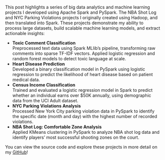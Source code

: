 <html>
<body>
  <p>
    This post highlights a series of big data analytics and machine learning projects I developed using Apache Spark and PySpark. 
    The NBA Shot Log and NYC Parking Violations projects I originally created using Hadoop, and then translated into Spark.
    These projects demonstrate my ability to process large datasets, build scalable machine learning models, and extract actionable insights:
  </p>
  <ul>
    <li>
      <strong>Toxic Comment Classification</strong><br>
      Preprocessed text data using Spark MLlib’s pipeline, transforming raw comments into sparse TF-IDF vectors. Applied logistic regression and random forest models to detect toxic language at scale.
    </li>
    <li>
      <strong>Heart Disease Prediction</strong><br>
      Developed a binary classification model in PySpark using logistic regression to predict the likelihood of heart disease based on patient medical data.
    </li>
    <li>
      <strong>Census Income Classification</strong><br>
      Trained and evaluated a logistic regression model in Spark to predict whether an individual earns over $50K annually, using demographic data from the UCI Adult dataset.
    </li>
    <li>
      <strong>NYC Parking Violations Analysis</strong><br>
      Processed New York City parking violation data in PySpark to identify the specific date (month and day) with the highest number of recorded violations.
    </li>
    <li>
      <strong>NBA Shot Log: Comfortable Zone Analysis</strong><br>
      Applied KMeans clustering in PySpark to analyze NBA shot log data and identify players’ most successful shooting zones on the court.
    </li>
  </ul>
  <p>
    You can view the source code and explore these projects in more detail on my 
    <a href="https://github.com/taylor-clark6">GitHub</a>!
  </p>
</body>
</html>
